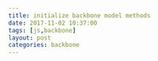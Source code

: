 ```yaml
---
title: initialize backbone model methods
date: 2017-11-02 10:37:00
tags: [js,backbone]
layout: post
categories: backbone
---
```



<!-- more -->
